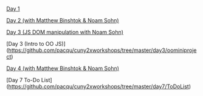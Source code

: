 [Day 1](https://github.com/pacqu/pacqu.github.io)

[Day 2 (with Matthew Binshtok & Noam Sohn)](https://github.com/matthewbinshtok/webdemo)

[Day 3 (JS DOM manipulation with Noam Sohn)](https://github.com/pacqu/CUNY2xAssignment3)

[Day 3 (Intro to OO JS)] (https://github.com/pacqu/cuny2xworkshops/tree/master/day3/oominiproject)

[Day 4 (with Matthew Binshtok & Noam Sohn)](https://github.com/pacqu/jukejukebox)

[Day 7 To-Do List] (https://github.com/pacqu/cuny2xworkshops/tree/master/day7/ToDoList)
